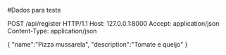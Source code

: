 
#Dados para teste

POST /api/register HTTP/1.1
Host: 127.0.0.1:8000
Accept: application/json
Content-Type: application/json

{
    "name":"Pizza mussarela",
    "description":"Tomate e queijo"
} 
